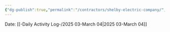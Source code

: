 ```yaml
---
{"dg-publish":true,"permalink":"/contractors/shelby-electric-company/","noteIcon":"","created":"2025-07-07T14:23:44.236-05:00"}
---
```


Date: [[-Daily Activity Log-/2025 03-March 04\|2025 03-March 04]]

